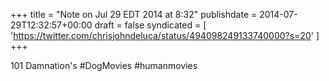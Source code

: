 +++
title = "Note on Jul 29 EDT 2014 at 8:32"
publishdate = 2014-07-29T12:32:57+00:00
draft = false
syndicated = [ 'https://twitter.com/chrisjohndeluca/status/494098249133740000?s=20' ]
+++

101 Damnation's #DogMovies #humanmovies
